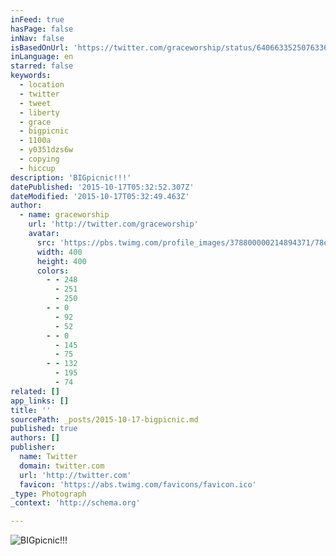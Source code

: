 ```yaml
---
inFeed: true
hasPage: false
inNav: false
isBasedOnUrl: 'https://twitter.com/graceworship/status/640663352507633665'
inLanguage: en
starred: false
keywords:
  - location
  - twitter
  - tweet
  - liberty
  - grace
  - bigpicnic
  - 1100a
  - y0351dzs6w
  - copying
  - hiccup
description: 'BIGpicnic!!!'
datePublished: '2015-10-17T05:32:52.307Z'
dateModified: '2015-10-17T05:32:49.463Z'
author:
  - name: graceworship
    url: 'http://twitter.com/graceworship'
    avatar:
      src: 'https://pbs.twimg.com/profile_images/378800000214894371/78ea3a928ed48976703ba7f47edc24ef_400x400.jpeg'
      width: 400
      height: 400
      colors:
        - - 248
          - 251
          - 250
        - - 0
          - 92
          - 52
        - - 0
          - 145
          - 75
        - - 132
          - 195
          - 74
related: []
app_links: []
title: ''
sourcePath: _posts/2015-10-17-bigpicnic.md
published: true
authors: []
publisher:
  name: Twitter
  domain: twitter.com
  url: 'http://twitter.com'
  favicon: 'https://abs.twimg.com/favicons/favicon.ico'
_type: Photograph
_context: 'http://schema.org'

---
```

![BIGpicnic!!!](https://pbs.twimg.com/media/COQX7LKUwAAN6j5.jpg:large)